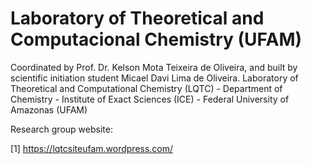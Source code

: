 # Laboratory of Theoretical and Computacional Chemistry (UFAM) 

Coordinated by Prof. Dr. Kelson Mota Teixeira de Oliveira, and built by scientific initiation student Micael Davi Lima de Oliveira. Laboratory of Theoretical and Computational Chemistry (LQTC) - Department of Chemistry - Institute of Exact Sciences (ICE) - Federal University of Amazonas (UFAM)

Research group website:

[1] https://lqtcsiteufam.wordpress.com/ 
